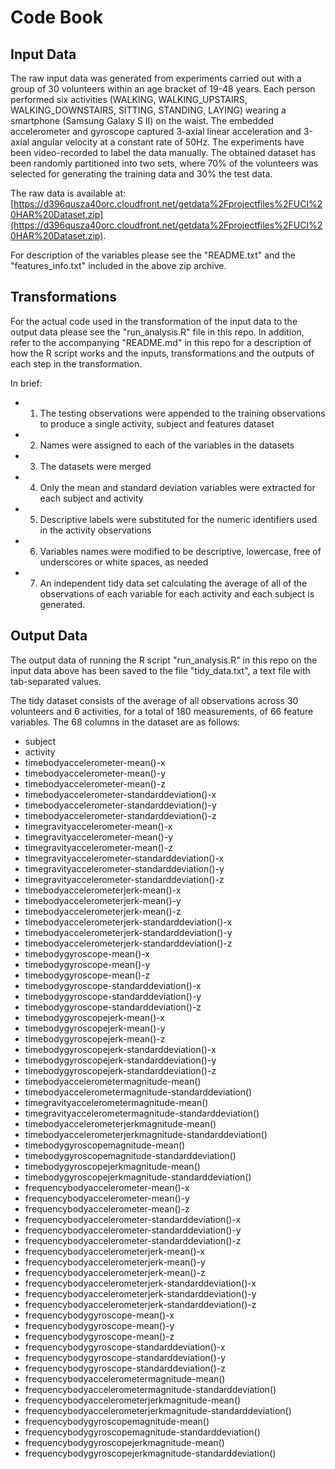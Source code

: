 # Code Book



## Input Data

The raw input data was generated from experiments carried out with a group of 30 volunteers within an age bracket of 19-48 years. Each person performed six activities (WALKING, WALKING_UPSTAIRS, WALKING_DOWNSTAIRS, SITTING, STANDING, LAYING) wearing a smartphone (Samsung Galaxy S II) on the waist. The embedded accelerometer and gyroscope captured 3-axial linear acceleration and 3-axial angular velocity at a constant rate of 50Hz. The experiments have been video-recorded to label the data manually. The obtained dataset has been randomly partitioned into two sets, where 70% of the volunteers was selected for generating the training data and 30% the test data. 

The raw data is available at:
[https://d396qusza40orc.cloudfront.net/getdata%2Fprojectfiles%2FUCI%20HAR%20Dataset.zip](https://d396qusza40orc.cloudfront.net/getdata%2Fprojectfiles%2FUCI%20HAR%20Dataset.zip).

For description of the variables please see the "README.txt" and the "features_info.txt" included in the above zip archive.


## Transformations

For the actual code used in the transformation of the input data to the output data please see the "run_analysis.R" file in this repo. In addition, refer to the accompanying "README.md" in this repo for a description of how the R script works and the inputs, transformations and the outputs of each step in the transformation.

In brief:
* 1. The testing observations were appended to the training observations to produce a single activity, subject and features dataset
* 2. Names were assigned to each of the variables in the datasets
* 3. The datasets were merged
* 4. Only the mean and standard deviation variables were extracted for each subject and activity
* 5. Descriptive labels were substituted for the numeric identifiers used in the activity observations
* 6. Variables names were modified to be descriptive, lowercase, free of underscores or white spaces, as needed
* 7. An independent tidy data set calculating the average of all of the observations of each variable for each activity and each subject is generated.


## Output Data

The output data of running the R script "run_analysis.R" in this repo on the input data above has been saved to the file "tidy_data.txt", a text file with tab-separated values.

The tidy dataset consists of the average of all observations across 30 volunteers and 6 activities, for a total of 180 measurements, of 66 feature variables. The 68 columns in the dataset are as follows:

* subject
* activity
* timebodyaccelerometer-mean()-x
* timebodyaccelerometer-mean()-y
* timebodyaccelerometer-mean()-z
* timebodyaccelerometer-standarddeviation()-x
* timebodyaccelerometer-standarddeviation()-y
* timebodyaccelerometer-standarddeviation()-z
* timegravityaccelerometer-mean()-x
* timegravityaccelerometer-mean()-y
* timegravityaccelerometer-mean()-z
* timegravityaccelerometer-standarddeviation()-x
* timegravityaccelerometer-standarddeviation()-y
* timegravityaccelerometer-standarddeviation()-z
* timebodyaccelerometerjerk-mean()-x
* timebodyaccelerometerjerk-mean()-y
* timebodyaccelerometerjerk-mean()-z
* timebodyaccelerometerjerk-standarddeviation()-x
* timebodyaccelerometerjerk-standarddeviation()-y
* timebodyaccelerometerjerk-standarddeviation()-z
* timebodygyroscope-mean()-x
* timebodygyroscope-mean()-y
* timebodygyroscope-mean()-z
* timebodygyroscope-standarddeviation()-x
* timebodygyroscope-standarddeviation()-y
* timebodygyroscope-standarddeviation()-z
* timebodygyroscopejerk-mean()-x
* timebodygyroscopejerk-mean()-y
* timebodygyroscopejerk-mean()-z
* timebodygyroscopejerk-standarddeviation()-x
* timebodygyroscopejerk-standarddeviation()-y
* timebodygyroscopejerk-standarddeviation()-z
* timebodyaccelerometermagnitude-mean()
* timebodyaccelerometermagnitude-standarddeviation()
* timegravityaccelerometermagnitude-mean()
* timegravityaccelerometermagnitude-standarddeviation()
* timebodyaccelerometerjerkmagnitude-mean()
* timebodyaccelerometerjerkmagnitude-standarddeviation()
* timebodygyroscopemagnitude-mean()
* timebodygyroscopemagnitude-standarddeviation()
* timebodygyroscopejerkmagnitude-mean()
* timebodygyroscopejerkmagnitude-standarddeviation()
* frequencybodyaccelerometer-mean()-x
* frequencybodyaccelerometer-mean()-y
* frequencybodyaccelerometer-mean()-z
* frequencybodyaccelerometer-standarddeviation()-x
* frequencybodyaccelerometer-standarddeviation()-y
* frequencybodyaccelerometer-standarddeviation()-z
* frequencybodyaccelerometerjerk-mean()-x
* frequencybodyaccelerometerjerk-mean()-y
* frequencybodyaccelerometerjerk-mean()-z
* frequencybodyaccelerometerjerk-standarddeviation()-x
* frequencybodyaccelerometerjerk-standarddeviation()-y
* frequencybodyaccelerometerjerk-standarddeviation()-z
* frequencybodygyroscope-mean()-x
* frequencybodygyroscope-mean()-y
* frequencybodygyroscope-mean()-z
* frequencybodygyroscope-standarddeviation()-x
* frequencybodygyroscope-standarddeviation()-y
* frequencybodygyroscope-standarddeviation()-z
* frequencybodyaccelerometermagnitude-mean()
* frequencybodyaccelerometermagnitude-standarddeviation()
* frequencybodyaccelerometerjerkmagnitude-mean()
* frequencybodyaccelerometerjerkmagnitude-standarddeviation()
* frequencybodygyroscopemagnitude-mean()
* frequencybodygyroscopemagnitude-standarddeviation()
* frequencybodygyroscopejerkmagnitude-mean()
* frequencybodygyroscopejerkmagnitude-standarddeviation()